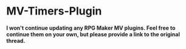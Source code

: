 # MV-Timers-Plugin

**I won't continue updating any RPG Maker MV plugins. Feel free to continue them on your own, but please provide a link to the original thread.**
